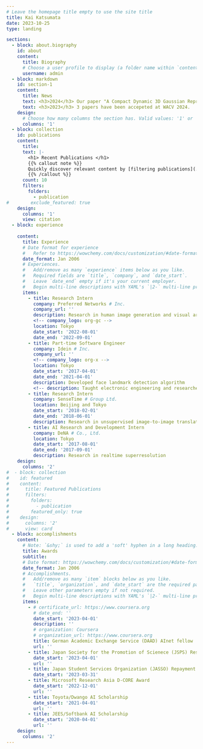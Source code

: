 ```yaml
---
# Leave the homepage title empty to use the site title
title: Kai Katsumata
date: 2023-10-25
type: landing

sections:
  - block: about.biography
    id: about
    content:
      title: Biography
      # Choose a user profile to display (a folder name within `content/authors/`)
      username: admin
  - block: markdown
    id: section-1
    content:
      title: News
      text: <h3>2024</h3> Our paper "A Compact Dynamic 3D Gaussian Representation for Real-Time Dynamic View Synthesis" have been accepted at ECCV 2024. <br> I will attend [International Computer Vision Summer School 2024](https://iplab.dmi.unict.it/icvss2024/). 
      text: <h3>2023</h3> 3 papers have been accepeted at WACV 2024.
    design:
      # Choose how many columns the section has. Valid values: '1' or '2'.
      columns: '1'
  - block: collection
    id: publications
    content:
      title: 
      text: |-
        <h1> Recent Publications </h1>
        {{% callout note %}}
        Quickly discover relevant content by [filtering publications](./publication/).
        {{% /callout %}}
      count: 10
      filters:
        folders:
          - publication
#        exclude_featured: true
    design:
      columns: '1'
      view: citation
  - block: experience
    
    content:
      title: Experience
      # Date format for experience
      #   Refer to https://wowchemy.com/docs/customization/#date-format
      date_format: Jan 2006
      # Experiences.
      #   Add/remove as many `experience` items below as you like.
      #   Required fields are `title`, `company`, and `date_start`.
      #   Leave `date_end` empty if it's your current employer.
      #   Begin multi-line descriptions with YAML's `|2-` multi-line prefix.
      items:
        - title: Research Intern
          company: Preferred Networks # Inc.
          company_url: ''
          description: Research in human image generation and visual artifact removal.
          <!-- company_logo: org-gc -->
          location: Tokyo
          date_start: '2022-08-01'
          date_end: '2022-09-01'
        - title: Part-time Software Engineer
          company: Idein # Inc.
          company_url: ''
          <!-- company_logo: org-x -->
          location: Tokyo
          date_start: '2017-04-01'
          date_end: '2021-04-01'
          description: Developed face landmark detection algorithm
          <!-- description: Taught electronic engineering and researched semiconductor physics. -->
        - title: Research Intern
          company: SenseTime # Group Ltd.
          location: Beijing and Tokyo
          date_start: '2018-02-01'
          date_end: '2018-06-01'
          description: Research in unsupervised image-to-image translation for data augmentation
        - title: AI Research and Development Intern
          company: DeNA # Co., Ltd.
          location: Tokyo
          date_start: '2017-08-01'
          date_end: '2017-09-01'
          description: Research in realtime superresolution
    design:
      columns: '2'
#  - block: collection
#    id: featured
#    content:
#      title: Featured Publications
#      filters:
#        folders:
#          - publication
#        featured_only: true
#    design:
#      columns: '2'
#      view: card
  - block: accomplishments
    content:
      # Note: `&shy;` is used to add a 'soft' hyphen in a long heading.
      title: Awards
      subtitle:
      # Date format: https://wowchemy.com/docs/customization/#date-format
      date_format: Jan 2006
      # Accomplishments.
      #   Add/remove as many `item` blocks below as you like.
      #   `title`, `organization`, and `date_start` are the required parameters.
      #   Leave other parameters empty if not required.
      #   Begin multi-line descriptions with YAML's `|2-` multi-line prefix.
      items:
        - # certificate_url: https://www.coursera.org
          # date_end: ''
          date_start: '2023-04-01'
          description: ''
          # organization: Coursera
          # organization_url: https://www.coursera.org
          title: German Academic Exchange Service (DAAD) AInet fellow
          url: ''
        - title: Japan Society for the Promotion of Scienece (JSPS) Research Fellowship for Young Scientists (DC2)
          date_start: '2023-04-01'
          url: ''
        - title: Japan Student Services Organization (JASSO) Repayment Exemption for Students with Excellent Grades --FY2022--, Type I (interest-free) scholarship (Exemption of all of loan)
          date_start: '2023-03-31'
        - title: Microsoft Research Asia D-CORE Award
          date_start: '2022-12-01'
          url: ''
        - title: Toyota/Dwango AI Scholarship
          date_start: '2021-04-01'
          url: ''
        - title: JEES/Softbank AI Scholarship
          date_start: '2020-04-01'
          url: ''
    design:
      columns: '2'
---
```


